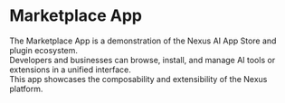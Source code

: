 # Marketplace App

The Marketplace App is a demonstration of the Nexus AI App Store and plugin ecosystem.  
Developers and businesses can browse, install, and manage AI tools or extensions in a unified interface.  
This app showcases the composability and extensibility of the Nexus platform.
